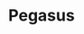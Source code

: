 ---
title: "Pegasus"
hashtag: "pegasus"
borders:
  - Andromeda
  - Aquarius
  - Cygnus
  - Delphinus
  - Equuleus
  - Lacerta
  - Pisces
  - Vulpecula
tags:
  - Constellation
---